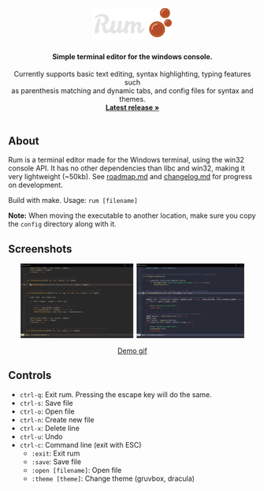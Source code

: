 <br />
<div align="center">
  <img src=".github/logo.svg" alt="Logo" width="160">

  <h4 align="center">Simple terminal editor for the windows console.</h4>

  <p align="center">
    Currently supports basic text editing, syntax
    highlighting, typing features such <br> as parenthesis matching and dynamic tabs, and config files for syntax and themes.
    <br />
    <a href="https://github.com/jesperkha/rum/releases/tag/v0.5.0"><strong>Latest release »</strong></a>
    <br />
    <br />
  </p>
</div>

## About

Rum is a terminal editor made for the Windows terminal, using the win32 console API. It has no other dependencies than libc and win32, making it very lightweight (~50kb). See [roadmap.md](roadmap.md) and [changelog.md](changelog.md) for progress on development.

Build with make. Usage: `rum [filename]`

**Note:** When moving the executable to another location, make sure you copy the `config` directory along with it.

## Screenshots

<div align="center">
<img src=".github/screenshot.png" alt="Screenshot" width="90%">

<a href="https://github.com/jesperkha/rum/blob/main/.github/demo.gif">Demo gif</a>

</div>

## Controls

- `ctrl-q`: Exit rum. Pressing the escape key will do the same.
- `ctrl-s`: Save file
- `ctrl-o`: Open file
- `ctrl-n`: Create new file
- `ctrl-x`: Delete line
- `ctrl-u`: Undo
- `ctrl-c`: Command line (exit with ESC)
  - `:exit`: Exit rum
  - `:save`: Save file
  - `:open [filename]`: Open file
  - `:theme [theme]`: Change theme (gruvbox, dracula)
